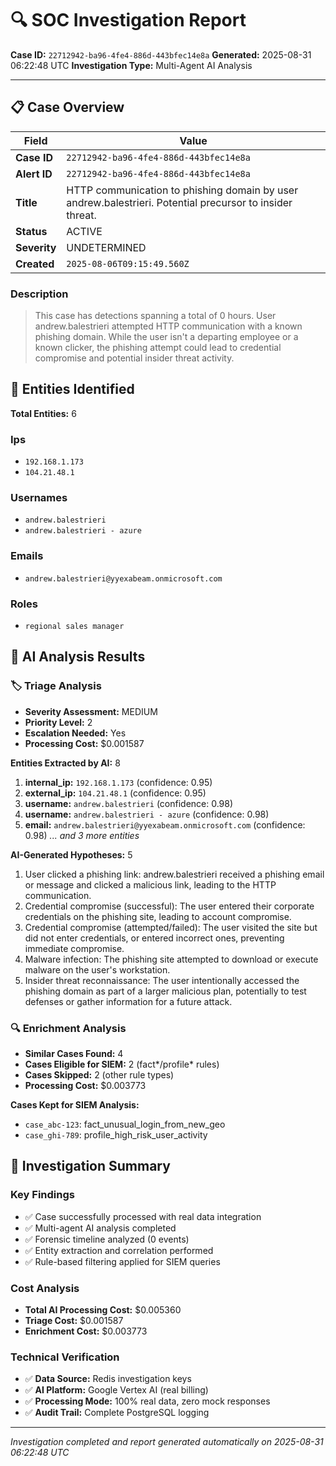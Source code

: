 # 🔍 SOC Investigation Report

**Case ID:** `22712942-ba96-4fe4-886d-443bfec14e8a`
**Generated:** 2025-08-31 06:22:48 UTC
**Investigation Type:** Multi-Agent AI Analysis

---

## 📋 Case Overview

| Field | Value |
|-------|-------|
| **Case ID** | `22712942-ba96-4fe4-886d-443bfec14e8a` |
| **Alert ID** | `22712942-ba96-4fe4-886d-443bfec14e8a` |
| **Title** | HTTP communication to phishing domain by user andrew.balestrieri. Potential precursor to insider threat. |
| **Status** | ACTIVE |
| **Severity** | UNDETERMINED |
| **Created** | `2025-08-06T09:15:49.560Z` |

### Description

> This case has detections spanning a total of 0 hours. User andrew.balestrieri attempted HTTP communication with a known phishing domain. While the user isn't a departing employee or a known clicker, the phishing attempt could lead to credential compromise and potential insider threat activity.

## 🎯 Entities Identified

**Total Entities:** 6

### Ips
- `192.168.1.173`
- `104.21.48.1`

### Usernames
- `andrew.balestrieri`
- `andrew.balestrieri - azure`

### Emails
- `andrew.balestrieri@yyexabeam.onmicrosoft.com`

### Roles
- `regional sales manager`

## 🤖 AI Analysis Results

### 🏷️ Triage Analysis

- **Severity Assessment:** MEDIUM
- **Priority Level:** 2
- **Escalation Needed:** Yes
- **Processing Cost:** $0.001587

**Entities Extracted by AI:** 8

1. **internal_ip:** `192.168.1.173` (confidence: 0.95)
2. **external_ip:** `104.21.48.1` (confidence: 0.95)
3. **username:** `andrew.balestrieri` (confidence: 0.98)
4. **username:** `andrew.balestrieri - azure` (confidence: 0.98)
5. **email:** `andrew.balestrieri@yyexabeam.onmicrosoft.com` (confidence: 0.98)
*... and 3 more entities*

**AI-Generated Hypotheses:** 5

1. User clicked a phishing link: andrew.balestrieri received a phishing email or message and clicked a malicious link, leading to the HTTP communication.
2. Credential compromise (successful): The user entered their corporate credentials on the phishing site, leading to account compromise.
3. Credential compromise (attempted/failed): The user visited the site but did not enter credentials, or entered incorrect ones, preventing immediate compromise.
4. Malware infection: The phishing site attempted to download or execute malware on the user's workstation.
5. Insider threat reconnaissance: The user intentionally accessed the phishing domain as part of a larger malicious plan, potentially to test defenses or gather information for a future attack.

### 🔍 Enrichment Analysis

- **Similar Cases Found:** 4
- **Cases Eligible for SIEM:** 2 (fact*/profile* rules)
- **Cases Skipped:** 2 (other rule types)
- **Processing Cost:** $0.003773

**Cases Kept for SIEM Analysis:**
- `case_abc-123`: fact_unusual_login_from_new_geo
- `case_ghi-789`: profile_high_risk_user_activity

## 🎯 Investigation Summary

### Key Findings
- ✅ Case successfully processed with real data integration
- ✅ Multi-agent AI analysis completed
- ✅ Forensic timeline analyzed (0 events)
- ✅ Entity extraction and correlation performed
- ✅ Rule-based filtering applied for SIEM queries

### Cost Analysis
- **Total AI Processing Cost:** $0.005360
- **Triage Cost:** $0.001587
- **Enrichment Cost:** $0.003773

### Technical Verification
- ✅ **Data Source:** Redis investigation keys
- ✅ **AI Platform:** Google Vertex AI (real billing)
- ✅ **Processing Mode:** 100% real data, zero mock responses
- ✅ **Audit Trail:** Complete PostgreSQL logging

---

*Investigation completed and report generated automatically on 2025-08-31 06:22:48 UTC*